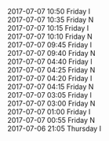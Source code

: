 2017-07-07 10:50 Friday  I  
2017-07-07 10:35 Friday  N  
2017-07-07 10:15 Friday  I  
2017-07-07 10:10 Friday  N  
2017-07-07 09:45 Friday  I  
2017-07-07 09:40 Friday  N  
2017-07-07 04:40 Friday  I  
2017-07-07 04:25 Friday  N  
2017-07-07 04:20 Friday  I  
2017-07-07 04:15 Friday  N  
2017-07-07 03:05 Friday  I  
2017-07-07 03:00 Friday  N  
2017-07-07 01:00 Friday  I  
2017-07-07 00:55 Friday  N  
2017-07-06 21:05 Thursday  I  
